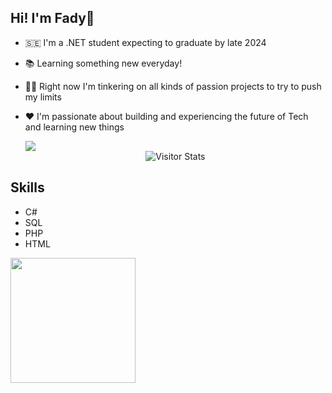 ## Hi! I'm Fady👋

- 🇸🇪  I'm a .NET student expecting to graduate by late 2024
- 📚 Learning something new everyday!
- 👩‍🏫 Right now I'm tinkering on all kinds of passion projects to try to push my limits
- ❤️ I'm passionate about building and experiencing the future of Tech and learning new things
  

  <img src="![](https://komarev.com/ghpvc/?username=Manhattaa"/>

  <div align="center">
        <img alt="Visitor Stats" 
            src="https://widgetbite.com/stats/<Manhattaa>"/>  
    </div>

## Skills
* C#
* SQL
* PHP
* HTML
<img src="https://bear-images.sfo2.cdn.digitaloceanspaces.com/jacquelineshadforth-1696781773-0.gif" width="200" />
